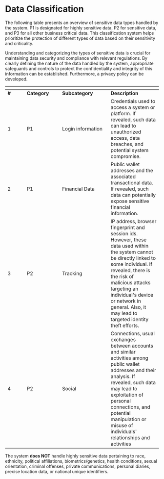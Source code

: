 # Data Classification

The following table presents an overview of sensitive data types handled by the system. P1 is designated for highly sensitive data, P2 for sensitive data, and P3 for all other business critical data. This classification system helps prioritize the protection of different types of data based on their sensitivity and criticality.

Understanding and categorizing the types of sensitive data is crucial for maintaining data security and compliance with relevant regulations. By clearly defining the nature of the data handled by the system, appropriate safeguards and controls to protect the confidentiality and integrity of this information can be established. Furthermore, a privacy policy can be developed.

<table data-header-hidden><thead><tr><th width="47"></th><th width="100"></th><th width="143"></th><th></th></tr></thead><tbody><tr><td><strong>#</strong></td><td><strong>Category</strong></td><td><strong>Subcategory</strong></td><td><strong>Description</strong></td></tr><tr><td>1</td><td>P1</td><td>Login information</td><td>Credentials used to access a system or platform. If revealed, such data can lead to unauthorized access, data breaches, and potential system compromise.</td></tr><tr><td>2</td><td>P1</td><td>Financial Data</td><td>Public wallet addresses and the associated transactional data. If revealed, such data can potentially expose sensitive financial information.</td></tr><tr><td>3</td><td>P2</td><td>Tracking</td><td>IP address, browser fingerprint and session ids. However, these data used within the system cannot be directly linked to some individual. If revealed, there is the risk of malicious attacks targeting an individual's device or network in general. Also, it may lead to targeted identity theft efforts.</td></tr><tr><td>4</td><td>P2</td><td>Social</td><td>Connections, usual exchanges between accounts and similar activities among public wallet addresses and their analysis. If revealed, such data may lead to exploitation of personal connections, and potential manipulation or misuse of individuals' relationships and activities</td></tr></tbody></table>

The system **does NOT** handle highly sensitive data pertaining to race, ethnicity, political affiliations, biometrics/genetics, health conditions, sexual orientation, criminal offenses, private communications, personal diaries, precise location data, or national unique identifiers.
